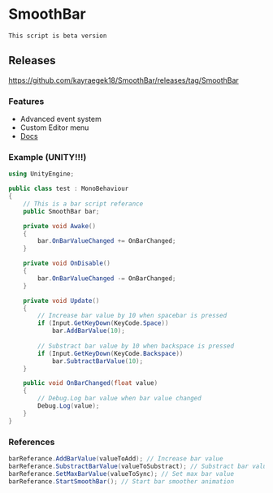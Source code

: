 # SmoothBar
`This script is beta version`

## Releases
https://github.com/kayraegek18/SmoothBar/releases/tag/SmoothBar

### Features
- Advanced event system
- Custom Editor menu
- [Docs](https://basenodestudios.com "Docs")

### Example (UNITY!!!)
```csharp
using UnityEngine;

public class test : MonoBehaviour
{
    // This is a bar script referance
    public SmoothBar bar;

    private void Awake()
    {
        bar.OnBarValueChanged += OnBarChanged;
    }

    private void OnDisable()
    {
        bar.OnBarValueChanged -= OnBarChanged;
    }

    private void Update()
    {
        // Increase bar value by 10 when spacebar is pressed
        if (Input.GetKeyDown(KeyCode.Space))
            bar.AddBarValue(10);
            
        // Substract bar value by 10 when backspace is pressed
        if (Input.GetKeyDown(KeyCode.Backspace))
            bar.SubtractBarValue(10);
    }

    public void OnBarChanged(float value)
    {
        // Debug.Log bar value when bar value changed
        Debug.Log(value);
    }
}
```

### References
```csharp
barReferance.AddBarValue(valueToAdd); // Increase bar value
barReferance.SubstractBarValue(valueToSubstract); // Substract bar value
barReferance.SetMaxBarValue(valueToSync); // Set max bar value
barReferance.StartSmoothBar(); // Start bar smoother animation
```

